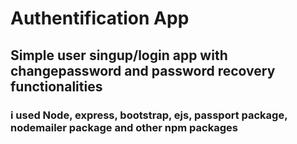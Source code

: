 # Authentification App
## Simple user singup/login app with changepassword and password recovery functionalities
### i used Node, express, bootstrap, ejs, passport package, nodemailer package and other npm packages
